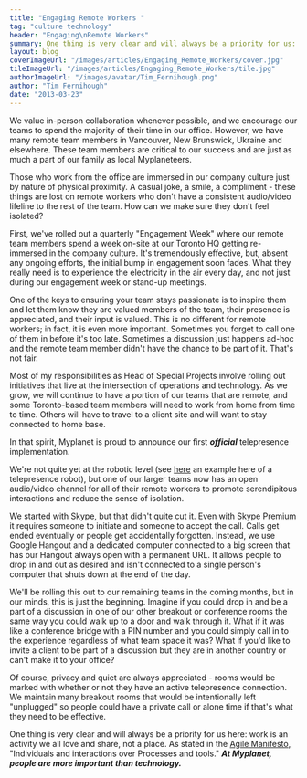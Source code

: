 ```yaml
---
title: "Engaging Remote Workers "
tag: "culture technology"
header: "Engaging\nRemote Workers"
summary: One thing is very clear and will always be a priority for us: work is an activity we all love and share, not a place.
layout: blog
coverImageUrl: "/images/articles/Engaging_Remote_Workers/cover.jpg"
tileImageUrl: "/images/articles/Engaging_Remote_Workers/tile.jpg"
authorImageUrl: "/images/avatar/Tim_Fernihough.png"
author: "Tim Fernihough"
date: "2013-03-23"
---
```


We value in-person collaboration whenever possible, and we encourage our teams to spend the majority of their time in our office. However, we have many remote team members in Vancouver, New Brunswick, Ukraine and elsewhere. These team members are critical to our success and are just as much a part of our family as local Myplaneteers.

Those who work from the office are immersed in our company culture just by nature of physical proximity. A casual joke, a smile, a compliment - these things are lost on remote workers who don't have a consistent audio/video lifeline to the rest of the team. How can we make sure they don't feel isolated?

First, we've rolled out a quarterly "Engagement Week" where our remote team members spend a week on-site at our Toronto HQ getting re-immersed in the company culture. It's tremendously effective, but, absent any ongoing efforts, the initial bump in engagement soon fades. What they really need is to experience the electricity in the air every day, and not just during our engagement week or stand-up meetings.

One of the keys to ensuring your team stays passionate is to inspire them and let them know they are valued members of the team, their presence is appreciated, and their input is valued. This is no different for remote workers; in fact, it is even more important. Sometimes you forget to call one of them in before it's too late. Sometimes a discussion just happens ad-hoc and the remote team member didn't have the chance to be part of it. That's not fair.

Most of my responsibilities as Head of Special Projects involve rolling out initiatives that live at the intersection of operations and technology. As we grow, we will continue to have a portion of our teams that are remote, and some Toronto-based team members will need to work from home from time to time. Others will have to travel to a client site and will want to stay connected to home base.

In that spirit, Myplanet is proud to announce our first **_official_** telepresence implementation.

<!-- [![](/images/articles/Engaging_Remote_Workers/body_1.jpg) -->

We're not quite yet at the robotic level (see [here](http://mashable.com/2012/12/25/beam/) an example here of a telepresence robot), but one of our larger teams now has an open audio/video channel for all of their remote workers to promote serendipitous interactions and reduce the sense of isolation.

We started with Skype, but that didn't quite cut it. Even with Skype Premium it requires someone to initiate and someone to accept the call.  Calls get ended eventually or people get accidentally forgotten. Instead, we use Google Hangout and a dedicated computer connected to a big screen that has our Hangout always open with a permanent URL. It allows people to drop in and out as desired and isn't connected to a single person's computer that shuts down at the end of the day.

We'll be rolling this out to our remaining teams in the coming months, but in our minds, this is just the beginning. Imagine if you could drop in and be a part of a discussion in one of our other breakout or conference rooms the same way you could walk up to a door and walk through it. What if it was like a conference bridge with a PIN number and you could simply call in to the experience regardless of what team space it was? What if you'd like to invite a client to be part of a discussion but they are in another country or can't make it to your office?

Of course, privacy and quiet are always appreciated - rooms would be marked with whether or not they have an active telepresence connection. We maintain many breakout rooms that would be intentionally left "unplugged" so people could have a private call or alone time if that's what they need to be effective.

One thing is very clear and will always be a priority for us here: work is an activity we all love and share, not a place.  As stated in the [Agile Manifesto](http://agilemanifesto.org/), "Individuals and interactions over Processes and tools."  _**At Myplanet, people are more important than technology.**_
